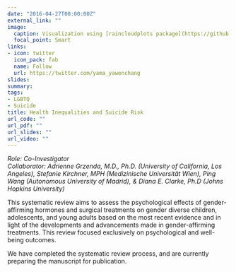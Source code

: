 ```yaml
---
date: "2016-04-27T00:00:00Z"
external_link: ""
image:
  caption: Visualization using [raincloudplots package](https://github.com/RainCloudPlots/RainCloudPlots)
  focal_point: Smart
links:
- icon: twitter
  icon_pack: fab
  name: Follow
  url: https://twitter.com/yama_yawenchang
slides: 
summary: 
tags:
- LGBTQ
- Suicide
title: Health Inequalities and Suicide Risk
url_code: ""
url_pdf: ""
url_slides: ""
url_video: ""
---
```


<i>Role: Co-Investigator<br/>
Collaborator: Adrienne Grzenda, M.D., Ph.D. (University of California, Los Angeles), Stefanie Kirchner, MPH (Medizinische Universität Wien), Ping Wang (Autonomous University of Madrid), & Diana  E. Clarke, Ph.D (Johns Hopkins University)</i>

<p>This systematic review aims to assess the psychological effects of gender-affirming hormones and surgical treatments on gender diverse children, adolescents, and young adults based on the most recent evidence and in light of the developments and advancements made in gender-affirming treatments. This review focused exclusively on psychological and well-being outcomes.</p>

<p>We have completed the systematic review process, and are currently preparing the manuscript for publication.</p>
